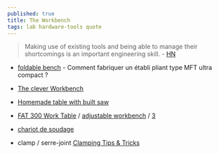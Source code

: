 ```yaml
---
published: true
title: The Workbench
tags: lab hardware-tools quote
---
```

> Making use of existing tools and being able to manage their shortcomings is an important engineering skill. - [HN](https://news.ycombinator.com/item?id=31099627)


- [foldable bench](https://www.youtube.com/watch?v=3QszufFTN58&list=LL&index=4) - Comment fabriquer un établi pliant type MFT ultra compact ? 

- [The clever Workbench](https://www.youtube.com/watch?v=TPVq0zXKy3c)
- [Homemade table with built saw](https://www.youtube.com/watch?v=8r4tfG3qJn0)
- [FAT 300 Work Table](https://www.felder-group.com/en-us/shop/felder-working-tables-fat-sc125400/fat-300-work-table-sp125405) / [adjustable workbench](https://sawmillcreek.org/showthread.php?270140-Felder-FAT300-and-or-equivalent-adjustable-workbench) / [3](https://www.youtube.com/watch?v=dZp3_jQnP2M&list=LL&index=11)

- [chariot de soudage](https://www.youtube.com/watch?v=4QVkGkJT_kE)

- clamp / serre-joint [Clamping Tips & Tricks](https://www.youtube.com/watch?v=zIxPDbEcqcA)
